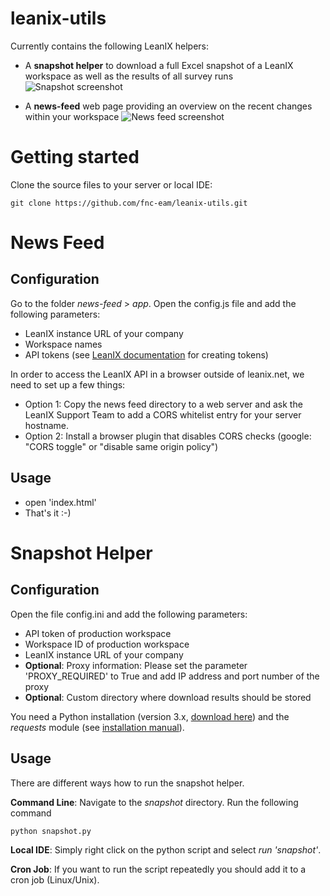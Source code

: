 # leanix-utils
Currently contains the following LeanIX helpers:
* A __snapshot helper__ to download a full Excel snapshot of a LeanIX workspace as well as the results of all survey runs
![Snapshot screenshot](https://github.com/fnc-eam/leanix-utils/blob/master/snapshot.png)

* A __news-feed__ web page providing an overview on the recent changes within your workspace
![News feed screenshot](https://github.com/fnc-eam/leanix-utils/blob/master/news-feed.jpg)

# Getting started
Clone the source files to your server or local IDE:

    git clone https://github.com/fnc-eam/leanix-utils.git

# News Feed

## Configuration
Go to the folder *news-feed* > *app*. Open the config.js file and add the following parameters:
* LeanIX instance URL of your company
* Workspace names
* API tokens (see [LeanIX documentation](https://dev.leanix.net/docs/authentication#section-generate-api-tokens) for creating tokens)

In order to access the LeanIX API in a browser outside of leanix.net, we need to set up a few things:
* Option 1: Copy the news feed directory to a web server and ask the LeanIX Support Team to add a CORS whitelist entry for your server hostname.
* Option 2: Install a browser plugin that disables CORS checks (google: "CORS toggle" or "disable same origin policy")

## Usage
* open 'index.html'
* That's it :-)

# Snapshot Helper

## Configuration
Open the file config.ini and add the following parameters:
* API token of production workspace
* Workspace ID of production workspace
* LeanIX instance URL of your company
* __Optional__: Proxy information: Please set the parameter 'PROXY_REQUIRED' to True and add IP address and port number of the proxy
* __Optional__: Custom directory where download results should be stored

You need a Python installation (version 3.x, [download here](https://www.python.org/downloads/)) and the *requests* module (see [installation manual](http://docs.python-requests.org/en/master/user/install/#install)).

## Usage
There are different ways how to run the snapshot helper.

__Command Line__: Navigate to the *snapshot* directory. Run the following command

    python snapshot.py
    
__Local IDE__: Simply right click on the python script and select *run 'snapshot'*.

__Cron Job__: If you want to run the script repeatedly you should add it to a cron job (Linux/Unix).
